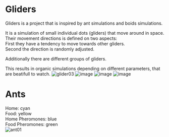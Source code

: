 # Gliders
Gliders is a project that is inspired by ant simulations and boids simulations.

It is a simulation of small individual dots (gliders) that move around in space.  
Their movement directions is defined on two aspects:  
First they have a tendency to move towards other gliders.  
Second the direction is randomly adjusted.  

Additionally there are different groups of gliders.

This results in organic simulations depending on different parameters, that are beatifull to watch.
![glider03](https://github.com/LouisBock/Glider/assets/82266724/6236ee72-ae51-497f-a52f-75f54d3f5241)
![image](https://github.com/LouisBock/Glider/assets/82266724/d03d71eb-744a-4d9f-817e-f350c0c86f4b)
![image](https://github.com/LouisBock/Glider/assets/82266724/8a230334-6277-4d88-8ce9-84277629d65f)
![image](https://github.com/LouisBock/Glider/assets/82266724/49761faf-4971-4938-8d0c-d502fdda6217)

# Ants
Home: cyan \
Food: yellow \
Home Pheromones: blue \
Food Pheromones: green \
![ant01](https://github.com/LouisBock/Glider/assets/82266724/96ba7c4e-9413-4004-b6a0-278e1b14d48d)
